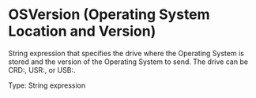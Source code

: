 # OSVersion (Operating System Location and Version)

String expression that specifies the drive where the Operating System is stored and the version of the Operating System to send. The drive can be CRD:, USR:, or USB:.

Type: String expression
